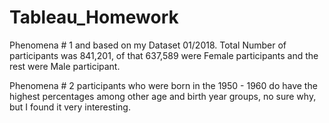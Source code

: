 # Tableau_Homework


Phenomena # 1 and based on my Dataset 01/2018. Total Number of participants was 841,201, of that 637,589 were Female participants and the rest were Male participant.

Phenomena # 2 participants who were born in the 1950 - 1960 do have the highest percentages among other age and birth year groups, no sure why, but I found it very interesting.
